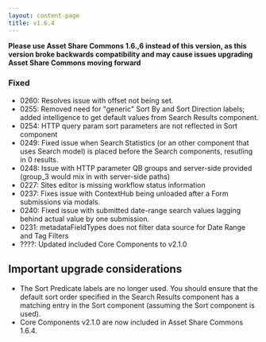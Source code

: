 ```yaml
---
layout: content-page
title: v1.6.4
---
```


**Please use  Asset Share Commons 1.6.,6 instead of this version, as this version broke backwards compatibility and may cause issues upgrading Asset Share Commons moving forward**


### Fixed
- 0260: Resolves issue with offset not being set.
- 0255: Removed need for "generic" Sort By and Sort Direction labels; added intelligence to get default values from Search Results component.
- 0254: HTTP query param sort parameters are not reflected in Sort component
- 0249: Fixed issue when Search Statistics (or an other component that uses Search model) is placed before the Search components, resutling in 0 results.
- 0248: Issue with HTTP parameter QB groups and server-side provided (group_3 would mix in with server-side paths)
- 0227: Sites editor is missing workflow status information
- 0237: Fixes issue with ContextHub being unloaded after a Form submissions via modals.
- 0240: Fixed issue with submitted date-range search values lagging behind actual value by one submission.
- 0231: metadataFieldTypes does not filter data source for Date Range and Tag Filters
- ????: Updated included Core Components to v2.1.0

## Important upgrade considerations

- The Sort Predicate labels are no longer used. You should ensure that the default sort order specified in the Search Results component has a matching entry in the Sort component (assuming the Sort component is used).
- Core Components v2.1.0 are now included in Asset Share Commons 1.6.4.
